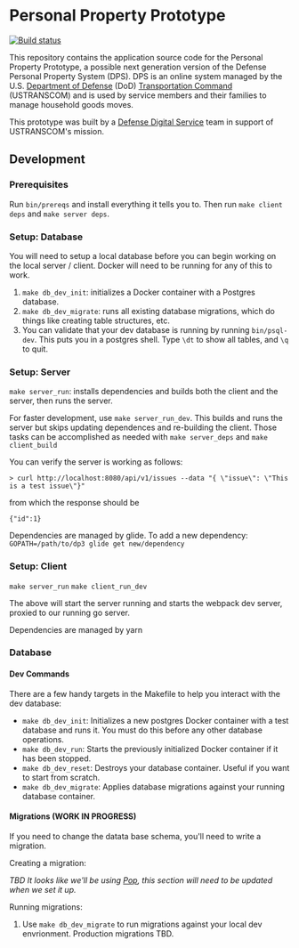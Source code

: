 # Personal Property Prototype

[![Build status](https://img.shields.io/circleci/project/github/transcom/ppp/master.svg)](https://circleci.com/gh/transcom/ppp/tree/master)

This repository contains the application source code for the Personal Property Prototype, a possible next generation version of the Defense Personal Property System (DPS). DPS is an online system managed by the U.S. [Department of Defense](https://www.defense.gov/) (DoD) [Transportation Command](http://www.ustranscom.mil/) (USTRANSCOM) and is used by service members and their families to manage household goods moves.

This prototype was built by a [Defense Digital Service](https://www.dds.mil/) team in support of USTRANSCOM's mission.

## Development

### Prerequisites

Run `bin/prereqs` and install everything it tells you to. Then run `make client deps` and `make server deps`.

### Setup: Database

You will need to setup a local database before you can begin working on the local server / client. Docker will need to be running for any of this to work.

1. `make db_dev_init`: initializes a Docker container with a Postgres database.
1. `make db_dev_migrate`: runs all existing database migrations, which do things like creating table structures, etc.
1. You can validate that your dev database is running by running `bin/psql-dev`. This puts you in a postgres shell. Type `\dt` to show all tables, and `\q` to quit.

### Setup: Server

`make server_run`: installs dependencies and builds both the client and the server, then runs the server.

For faster development, use `make server_run_dev`. This builds and runs the server but skips updating dependences and re-building the client. Those tasks can be accomplished as needed with `make server_deps` and `make client_build`

You can verify the server is working as follows:

`> curl http://localhost:8080/api/v1/issues --data "{ \"issue\": \"This is a test issue\"}"`

from which the response should be

`{"id":1}`

Dependencies are managed by glide. To add a new dependency:
`GOPATH=/path/to/dp3 glide get new/dependency`

### Setup: Client

`make server_run`
`make client_run_dev`

The above will start the server running and starts the webpack dev server, proxied to our running go server.

Dependencies are managed by yarn

### Database

#### Dev Commands

There are a few handy targets in the Makefile to help you interact with the dev database:

* `make db_dev_init`: Initializes a new postgres Docker container with a test database and runs it. You must do this before any other database operations.
* `make db_dev_run`: Starts the previously initialized Docker container if it has been stopped.
* `make db_dev_reset`: Destroys your database container. Useful if you want to start from scratch.
* `make db_dev_migrate`: Applies database migrations against your running database container.

#### Migrations (WORK IN PROGRESS)

If you need to change the datata base schema, you'll need to write a migration.

Creating a migration:

_*TBD* It looks like we'll be using [Pop](https://github.com/markbates/pop), this section will need to be updated when we set it up._

Running migrations:

1. Use `make db_dev_migrate` to run migrations against your local dev envrionment. Production migrations TBD.
